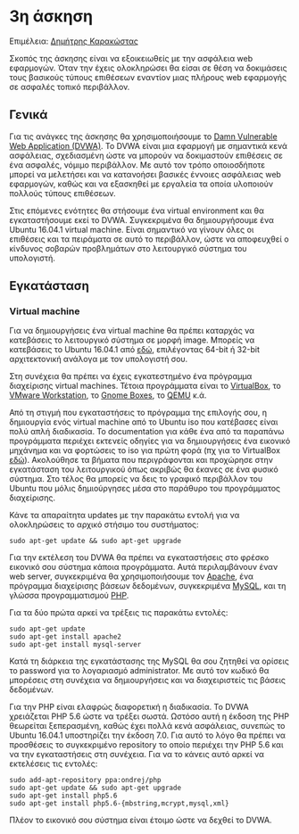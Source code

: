 # 3η άσκηση

Επιμέλεια: [Δημήτρης Καρακώστας](https://dimkarakostas.com)

Σκοπός της άσκησης είναι να εξοικειωθείς με την ασφάλεια web εφαρμογών. Όταν την
έχεις ολοκληρώσει θα είσαι σε θέση να δοκιμάσεις τους βασικούς τύπους επιθέσεων
εναντίον μιας πλήρους web εφαρμογής σε ασφαλές τοπικό περιβάλλον.

## Γενικά

Για τις ανάγκες της άσκησης θα χρησιμοποιήσουμε το [Damn Vulnerable Web
Application (DVWA)](http://www.dvwa.co.uk/). Το DVWA είναι μια εφαρμογή με
σημαντικά κενά ασφάλειας, σχεδιασμένη ώστε να μπορούν να δοκιμαστούν επιθέσεις
σε ένα ασφαλές, νόμιμο περιβάλλον. Με αυτό τον τρόπο οποιοσδήποτε μπορεί να
μελετήσει και να κατανοήσει βασικές έννοιες ασφάλειας web εφαρμογών, καθώς και
να εξασκηθεί με εργαλεία τα οποία υλοποιούν πολλούς τύπους επιθέσεων.

Στις επόμενες ενότητες θα στήσουμε ένα virtual environment και θα εγκαταστήσουμε
εκεί το DVWA. Συγκεκριμένα θα δημιουργήσουμε ένα Ubuntu 16.04.1 virtual machine.
Είναι σημαντικό να γίνουν όλες οι επιθέσεις και τα πειράματα σε αυτό το
περιβάλλον, ώστε να αποφευχθεί ο κίνδυνος σοβαρών προβλημάτων στο λειτουργικό
σύστημα του υπολογιστή.

## Εγκατάσταση

### Virtual machine

Για να δημιουργήσεις ένα virtual machine θα πρέπει καταρχάς να κατεβάσεις το
λειτουργικό σύστημα σε μορφή image. Μπορείς να κατεβάσεις το Ubuntu 16.04.1 από
[εδώ](http://releases.ubuntu.com/16.04/), επιλέγοντας 64-bit ή 32-bit
αρχιτεκτονική ανάλογα με τον υπολογιστή σου.

Στη συνέχεια θα πρέπει να έχεις εγκατεστημένο ένα πρόγραμμα διαχείρισης virtual
machines. Τέτοια προγράμματα είναι το [VirtualBox](https://www.virtualbox.org/),
το [VMware Workstation](http://www.vmware.com/), το [Gnome
Boxes](https://wiki.gnome.org/action/show/Apps/Boxes?action=show&redirect=Boxes),
το [QEMU](http://wiki.qemu.org/Main_Page) κ.ά.

Από τη στιγμή που εγκαταστήσεις το πρόγραμμα της επιλογής σου, η δημιουργία ενός
virtual machine από το Ubuntu iso που κατέβασες είναι πολύ απλή διαδικασία. Το
documentation για κάθε ένα από τα παραπάνω προγράμματα περιέχει εκτενείς οδηγίες
για να δημιουργήσεις ένα εικονικό μηχάνημα και να φορτώσεις το iso για πρώτη
φορά (πχ για το VirtualBox
[εδώ](https://www.virtualbox.org/manual/ch01.html#gui-createvm)). Ακολούθησε τα
βήματα που περιγράφονται και προχώρησε στην εγκατάσταση του λειτουργικού όπως
ακριβώς θα έκανες σε ένα φυσικό σύστημα. Στο τέλος θα μπορείς να δεις το γραφικό
περιβάλλον του Ubuntu που μόλις δημιούργησες μέσα στο παράθυρο του προγράμματος
διαχείρισης.

Κάνε τα απαραίτητα updates με την παρακάτω εντολή για να ολοκληρώσεις το αρχικό
στήσιμο του συστήματος:

    sudo apt-get update && sudo apt-get upgrade

Για την εκτέλεση του DVWA θα πρέπει να εγκαταστήσεις στο φρέσκο εικονικό σου
σύστημα κάποια προγράμματα. Αυτά περιλαμβάνουν έναν web server, συγκεκριμένα θα
χρησιμοποιήσουμε τον [Apache](https://httpd.apache.org/), ένα πρόγραμμα
διαχείρισης βάσεων δεδομένων, συγκεκριμένα [MySQL](https://www.mysql.com/), και
τη γλώσσα προγραμματισμού [PHP](http://php.net/).

Για τα δύο πρώτα αρκεί να τρέξεις τις παρακάτω εντολές:

    sudo apt-get update
    sudo apt-get install apache2
    sudo apt-get install mysql-server

Κατά τη διάρκεια της εγκατάστασης της MySQL θα σου ζητηθεί να ορίσεις το
password για το λογαριασμό administrator. Με αυτό τον κωδικό θα μπορέσεις στη
συνέχεια να δημιουργήσεις και να διαχειριστείς τις βάσεις δεδομένων.

Για την PHP είναι ελαφρώς διαφορετική η διαδικασία. Το DVWA χρειάζεται PHP 5.6
ώστε να τρέξει σωστά. Ωστόσο αυτή η έκδοση της PHP θεωρείται ξεπερασμένη, καθώς
έχει πολλά κενά ασφάλειας, συνεπώς το Ubuntu 16.04.1 υποστηρίζει την έκδοση 7.0.
Για αυτό το λόγο θα πρέπει να προσθέσεις το συγκεκριμένο repository το οποίο
περιέχει την PHP 5.6 και να την εγκαταστήσεις στη συνέχεια. Για να το κάνεις
αυτό αρκεί να εκτελέσεις τις εντολές:

    sudo add-apt-repository ppa:ondrej/php
    sudo apt-get update && sudo apt-get upgrade
    sudo apt-get install php5.6
    sudo apt-get install php5.6-{mbstring,mcrypt,mysql,xml}

Πλέον το εικονικό σου σύστημα είναι έτοιμο ώστε να δεχθεί το DVWA.

